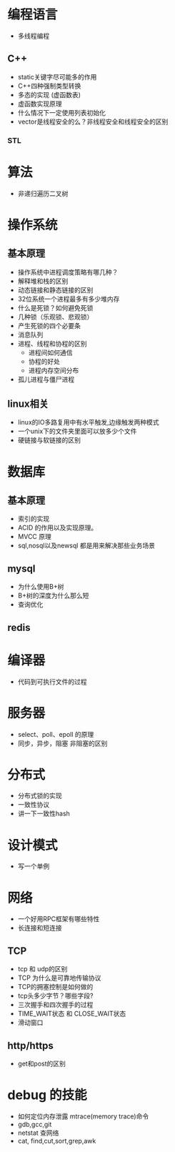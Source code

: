 # 编程语言 

* 多线程编程

## C++ 
* static关键字尽可能多的作用
* C++四种强制类型转换
* 多态的实现 (虚函数表)
* 虚函数实现原理
* 什么情况下一定使用列表初始化
* vector是线程安全的么？非线程安全和线程安全的区别

### STL 

# 算法
* 非递归遍历二叉树

# 操作系统 

## 基本原理 

* 操作系统中进程调度策略有哪几种？
* 解释堆和栈的区别
* 动态链接和静态链接的区别
* 32位系统一个进程最多有多少堆内存
* 什么是死锁？如何避免死锁
* 几种锁（乐观锁、悲观锁）
* 产生死锁的四个必要条
* 消息队列
* 进程、线程和协程的区别 
    * 进程间如何通信
    * 协程的好处
    * 进程内存空间分布
* 孤儿进程与僵尸进程

## linux相关 

* linux的IO多路复用中有水平触发,边缘触发两种模式
* 一个unix下的文件夹里面可以放多少个文件
* 硬链接与软链接的区别

# 数据库 

## 基本原理 
* 索引的实现
* ACID 的作用以及实现原理。
* MVCC 原理 
* sql,nosql以及newsql 都是用来解决那些业务场景 

## mysql 
* 为什么使用B+树 
* B+树的深度为什么那么短
* 查询优化

## redis

# 编译器 

* 代码到可执行文件的过程

# 服务器 

* select、poll、epoll 的原理
* 同步，异步，阻塞 非阻塞的区别

# 分布式 

* 分布式锁的实现
* 一致性协议
* 讲一下一致性hash

# 设计模式

* 写一个单例

# 网络 

* 一个好用RPC框架有哪些特性
* 长连接和短连接

##  TCP 

* tcp 和 udp的区别
* TCP 为什么是可靠地传输协议
* TCP的拥塞控制是如何做的
* tcp头多少字节？哪些字段?
* 三次握手和四次握手的过程 
* TIME_WAIT状态 和 CLOSE_WAIT状态 
* 滑动窗口

## http/https

* get和post的区别

# debug 的技能 

* 如何定位内存泄露 mtrace(memory trace)命令
* gdb,gcc,git 
* netstat 查网络
* cat, find,cut,sort,grep,awk
